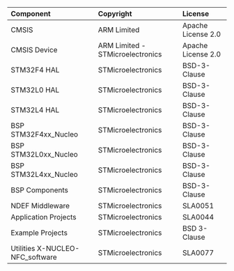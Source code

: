 | Component                               | Copyright 						  | License   |              			
|:---------                               |:-------                 		  |:----------|
| CMSIS                           	      | ARM Limited 					  | Apache License 2.0 |  		    	
| CMSIS Device                    		  | ARM Limited - STMicroelectronics  | Apache License 2.0 |  	            
| STM32F4 HAL                     		  | STMicroelectronics 				  | BSD-3-Clause   	   |				
| STM32L0 HAL                     		  | STMicroelectronics      		  | BSD-3-Clause   	   |	
| STM32L4 HAL                     		  | STMicroelectronics 				  | BSD-3-Clause   	   |					
| BSP STM32F4xx_Nucleo            		  | STMicroelectronics 				  | BSD-3-Clause   	   |				
| BSP STM32L0xx_Nucleo            		  | STMicroelectronics  			  | BSD-3-Clause	   |				
| BSP STM32L4xx_Nucleo                    | STMicroelectronics 				  | BSD-3-Clause       |           		
| BSP Components                  		  | STMicroelectronics 				  | BSD-3-Clause       |          		
| NDEF Middleware                    	  | STMicroelectronics                | SLA0051            |     			
| Application Projects      			  | STMicroelectronics 			      | SLA0044            |    			   
| Example Projects      			  	  | STMicroelectronics  	    	  | BSD 3-Clause 	   |
| Utilities X-NUCLEO-NFC_software      	  | STMicroelectronics 			      | SLA0077            |			

